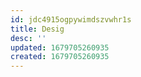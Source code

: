 ```yaml
---
id: jdc4915ogpywimdszvwhr1s
title: Desig
desc: ''
updated: 1679705260935
created: 1679705260935
---
```

